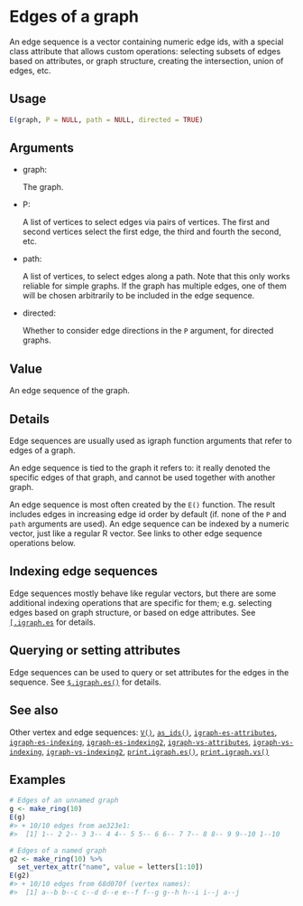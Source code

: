 # Edges of a graph

An edge sequence is a vector containing numeric edge ids, with a special
class attribute that allows custom operations: selecting subsets of
edges based on attributes, or graph structure, creating the
intersection, union of edges, etc.

## Usage

``` r
E(graph, P = NULL, path = NULL, directed = TRUE)
```

## Arguments

- graph:

  The graph.

- P:

  A list of vertices to select edges via pairs of vertices. The first
  and second vertices select the first edge, the third and fourth the
  second, etc.

- path:

  A list of vertices, to select edges along a path. Note that this only
  works reliable for simple graphs. If the graph has multiple edges, one
  of them will be chosen arbitrarily to be included in the edge
  sequence.

- directed:

  Whether to consider edge directions in the `P` argument, for directed
  graphs.

## Value

An edge sequence of the graph.

## Details

Edge sequences are usually used as igraph function arguments that refer
to edges of a graph.

An edge sequence is tied to the graph it refers to: it really denoted
the specific edges of that graph, and cannot be used together with
another graph.

An edge sequence is most often created by the `E()` function. The result
includes edges in increasing edge id order by default (if. none of the
`P` and `path` arguments are used). An edge sequence can be indexed by a
numeric vector, just like a regular R vector. See links to other edge
sequence operations below.

## Indexing edge sequences

Edge sequences mostly behave like regular vectors, but there are some
additional indexing operations that are specific for them; e.g.
selecting edges based on graph structure, or based on edge attributes.
See
[`[.igraph.es`](https://r.igraph.org/reference/igraph-es-indexing.md)
for details.

## Querying or setting attributes

Edge sequences can be used to query or set attributes for the edges in
the sequence. See
[`$.igraph.es()`](https://r.igraph.org/reference/igraph-es-attributes.md)
for details.

## See also

Other vertex and edge sequences:
[`V()`](https://r.igraph.org/reference/V.md),
[`as_ids()`](https://r.igraph.org/reference/as_ids.md),
[`igraph-es-attributes`](https://r.igraph.org/reference/igraph-es-attributes.md),
[`igraph-es-indexing`](https://r.igraph.org/reference/igraph-es-indexing.md),
[`igraph-es-indexing2`](https://r.igraph.org/reference/igraph-es-indexing2.md),
[`igraph-vs-attributes`](https://r.igraph.org/reference/igraph-vs-attributes.md),
[`igraph-vs-indexing`](https://r.igraph.org/reference/igraph-vs-indexing.md),
[`igraph-vs-indexing2`](https://r.igraph.org/reference/igraph-vs-indexing2.md),
[`print.igraph.es()`](https://r.igraph.org/reference/print.igraph.es.md),
[`print.igraph.vs()`](https://r.igraph.org/reference/print.igraph.vs.md)

## Examples

``` r
# Edges of an unnamed graph
g <- make_ring(10)
E(g)
#> + 10/10 edges from ae323e1:
#>  [1] 1-- 2 2-- 3 3-- 4 4-- 5 5-- 6 6-- 7 7-- 8 8-- 9 9--10 1--10

# Edges of a named graph
g2 <- make_ring(10) %>%
  set_vertex_attr("name", value = letters[1:10])
E(g2)
#> + 10/10 edges from 68d070f (vertex names):
#>  [1] a--b b--c c--d d--e e--f f--g g--h h--i i--j a--j
```
